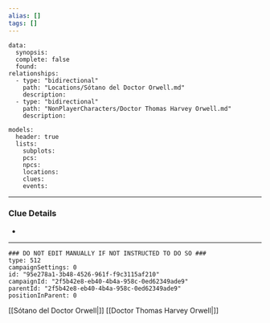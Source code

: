 ```yaml
---
alias: []
tags: []
---
```

```RpgManagerData
data: 
  synopsis: 
  complete: false
  found: 
relationships: 
  - type: "bidirectional"
    path: "Locations/Sótano del Doctor Orwell.md"
    description: 
  - type: "bidirectional"
    path: "NonPlayerCharacters/Doctor Thomas Harvey Orwell.md"
    description: 
```
```RpgManager
models: 
  header: true
  lists: 
    subplots: 
    pcs: 
    npcs: 
    locations: 
    clues: 
    events: 
```
---
### Clue Details
 - 

---
```RpgManagerID
### DO NOT EDIT MANUALLY IF NOT INSTRUCTED TO DO SO ###
type: 512
campaignSettings: 0
id: "95e278a1-3b48-4526-961f-f9c3115af210"
campaignId: "2f5b42e8-eb40-4b4a-958c-0ed62349ade9"
parentId: "2f5b42e8-eb40-4b4a-958c-0ed62349ade9"
positionInParent: 0
```
[[Sótano del Doctor Orwell|]]
[[Doctor Thomas Harvey Orwell|]]

